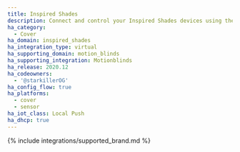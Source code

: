 ```yaml
---
title: Inspired Shades
description: Connect and control your Inspired Shades devices using the Motionblinds integration
ha_category:
  - Cover
ha_domain: inspired_shades
ha_integration_type: virtual
ha_supporting_domain: motion_blinds
ha_supporting_integration: Motionblinds
ha_release: 2020.12
ha_codeowners:
  - '@starkillerOG'
ha_config_flow: true
ha_platforms:
  - cover
  - sensor
ha_iot_class: Local Push
ha_dhcp: true
---
```


{% include integrations/supported_brand.md %}
